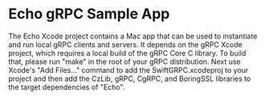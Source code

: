 # Echo gRPC Sample App

The Echo Xcode project contains a Mac app that can be used to
instantiate and run local gRPC clients and servers. It depends
on the gRPC Xcode project, which requires a local build of the
gRPC Core C library. To build that, please run "make" in the
root of your gRPC distribution. Next use Xcode's "Add Files..."
command to add the SwiftGRPC.xcodeproj to your project and
then add the CzLib, gRPC, CgRPC, and BoringSSL libraries
to the target dependencies of "Echo".
